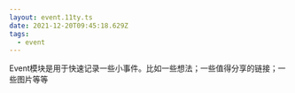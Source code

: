 ```yaml
---
layout: event.11ty.ts
date: 2021-12-20T09:45:18.629Z
tags:
  - event
---
```


Event模块是用于快速记录一些小事件。比如一些想法；一些值得分享的链接；一些图片等等
